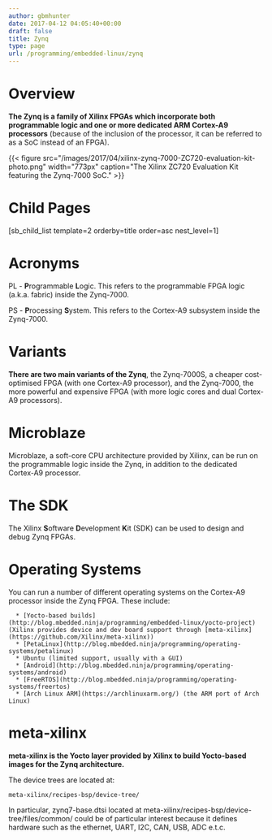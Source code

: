```yaml
---
author: gbmhunter
date: 2017-04-12 04:05:40+00:00
draft: false
title: Zynq
type: page
url: /programming/embedded-linux/zynq
---
```


# Overview




**The Zynq is a family of Xilinx FPGAs which incorporate both programmable logic and one or more dedicated ARM Cortex-A9 processors** (because of the inclusion of the processor, it can be referred to as a SoC instead of an FPGA).



{{< figure src="/images/2017/04/xilinx-zynq-7000-ZC720-evaluation-kit-photo.png" width="773px" caption="The Xilinx ZC720 Evaluation Kit featuring the Zynq-7000 SoC."  >}}



# Child Pages




[sb_child_list template=2 orderby=title order=asc nest_level=1]




# Acronyms




PL - **P**rogrammable **L**ogic. This refers to the programmable FPGA logic (a.k.a. fabric) inside the Zynq-7000.




PS - **P**rocessing **S**ystem. This refers to the Cortex-A9 subsystem inside the Zynq-7000.




# Variants




**There are two main variants of the Zynq**, the Zynq-7000S, a cheaper cost-optimised FPGA (with one Cortex-A9 processor), and the Zynq-7000, the more powerful and expensive FPGA (with more logic cores and dual Cortex-A9 processors).




# Microblaze




Microblaze, a soft-core CPU architecture provided by Xilinx, can be run on the programmable logic inside the Zynq, in addition to the dedicated Cortex-A9 processor.




# The SDK




The Xilinx **S**oftware **D**evelopment **K**it (SDK) can be used to design and debug Zynq FPGAs.




# Operating Systems




You can run a number of different operating systems on the Cortex-A9 processor inside the Zynq FPGA. These include:





	  * [Yocto-based builds](http://blog.mbedded.ninja/programming/embedded-linux/yocto-project) (Xilinx provides device and dev board support through [meta-xilinx](https://github.com/Xilinx/meta-xilinx))
	  * [PetaLinux](http://blog.mbedded.ninja/programming/operating-systems/petalinux)
	  * Ubuntu (limited support, usually with a GUI)
	  * [Android](http://blog.mbedded.ninja/programming/operating-systems/android)
	  * [FreeRTOS](http://blog.mbedded.ninja/programming/operating-systems/freertos)
	  * [Arch Linux ARM](https://archlinuxarm.org/) (the ARM port of Arch Linux)



# meta-xilinx




**meta-xilinx is the Yocto layer provided by Xilinx to build Yocto-based images for the Zynq architecture.**




The device trees are located at:



    
    meta-xilinx/recipes-bsp/device-tree/




In particular, zynq7-base.dtsi located at meta-xilinx/recipes-bsp/device-tree/files/common/ could be of particular interest because it defines hardware such as the ethernet, UART, I2C, CAN, USB, ADC e.t.c.
